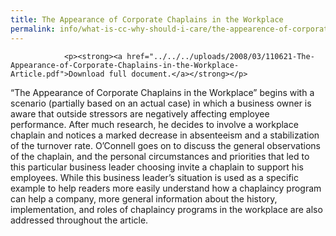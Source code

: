 ```yaml
---
title: The Appearance of Corporate Chaplains in the Workplace
permalink: info/what-is-cc-why-should-i-care/the-appearence-of-corporate-chaplains-in-the-workplace
---
```

				<p><strong><a href="../../../uploads/2008/03/110621-The-Appearance-of-Corporate-Chaplains-in-the-Workplace-Article.pdf">Download full document.</a></strong></p>
<p>“The Appearance of Corporate Chaplains in the Workplace” begins with a scenario (partially based on an actual case) in which a business owner is aware that outside stressors are negatively affecting employee performance. After much research, he decides to involve a workplace chaplain and notices a marked decrease in absenteeism and a stabilization of the turnover rate. O’Connell goes on to discuss the general observations of the chaplain, and the personal circumstances and priorities that led to this particular business leader choosing invite a chaplain to support his employees. While this business leader’s situation is used as a specific example to help readers more easily understand how a chaplaincy program can help a company, more general information about the history, implementation, and roles of chaplaincy programs in the workplace are also addressed throughout the article.</p>
	
